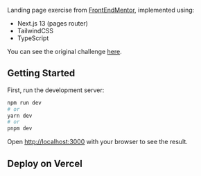 Landing page exercise from [FrontEndMentor](https://frontendmentor.io), implemented using:

- Next.js 13 (pages router)
- TailwindCSS
- TypeScript

You can see the original challenge [here](https://www.frontendmentor.io/challenges/clipboard-landing-page-5cc9bccd6c4c91111378ecb9).


## Getting Started

First, run the development server:

```bash
npm run dev
# or
yarn dev
# or
pnpm dev
```

Open [http://localhost:3000](http://localhost:3000) with your browser to see the result.


## Deploy on Vercel


